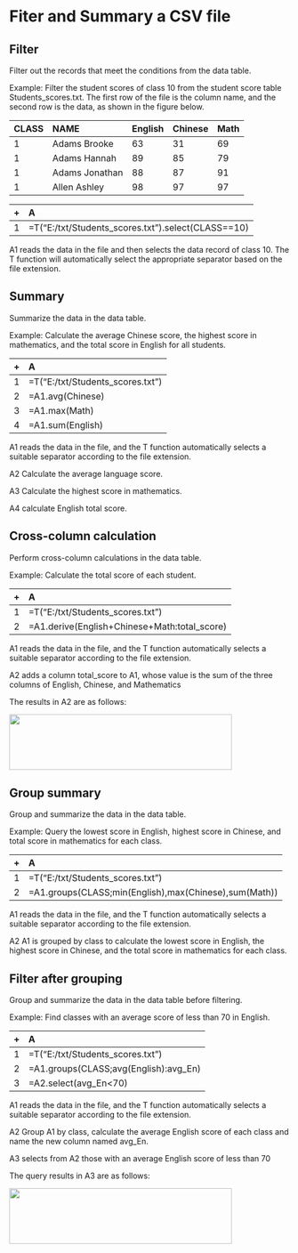 # Fiter and Summary a CSV file

## Filter

Filter out the records that meet the conditions from the data table.

Example: Filter the student scores of class 10 from the student score table Students_scores.txt. The first row of the file is the column name, and the second row is the data, as shown in the figure below.

|CLASS|NAME|English|Chinese|Math|
|:-|:-|:-|:-|:-|
|1|Adams Brooke|63|31|69|
|1|Adams Hannah|89|85|79|
|1|Adams Jonathan|88|87|91|
|1|Allen Ashley|98|97|97|


|+|A|
|:-|:-|
|1|=T(“E:/txt/Students_scores.txt”).select(CLASS==10)|

A1 reads the data in the file and then selects the data record of class 10. The T function will automatically select the appropriate separator based on the file extension. 

## Summary

Summarize the data in the data table.

Example: Calculate the average Chinese score, the highest score in mathematics, and the total score in English for all students.

|+|A|
|:-|:-|
|1|=T(“E:/txt/Students_scores.txt”)|
|2|=A1.avg(Chinese)|
|3|=A1.max(Math)|
|4|=A1.sum(English)|

A1 reads the data in the file, and the T function automatically selects a suitable separator according to the file extension.  

A2 Calculate the average language score.

A3 Calculate the highest score in mathematics.  

A4 calculate English total score.

## Cross-column calculation 

Perform cross-column calculations in the data table.

Example: Calculate the total score of each student.

|+|A|
|:-|:-|
|1|=T(“E:/txt/Students_scores.txt”)|
|2|=A1.derive(English+Chinese+Math:total_score)|

A1 reads the data in the file, and the T function automatically selects a suitable separator according to the file extension.  

A2 adds a column total_score to A1, whose value is the sum of the three columns of English, Chinese, and Mathematics  

The results in A2 are as follows:

<img src="http://img.raqsoft.com.cn/uploads/0319/16161389300009086.png" width="400" height="100">

## Group summary  
Group and summarize the data in the data table.

Example: Query the lowest score in English, highest score in Chinese, and total score in mathematics for each class.

|+|A|
|:-|:-|
|1|=T(“E:/txt/Students_scores.txt”)|
|2|=A1.groups(CLASS;min(English),max(Chinese),sum(Math))|

A1 reads the data in the file, and the T function automatically selects a suitable separator according to the file extension.  

A2 A1 is grouped by class to calculate the lowest score in English, the highest score in Chinese, and the total score in mathematics for each class. 

## Filter after grouping

Group and summarize the data in the data table before filtering.

Example: Find classes with an average score of less than 70 in English.

|+|A|
|:-|:-|
|1|=T(“E:/txt/Students_scores.txt”)|
|2|=A1.groups(CLASS;avg(English):avg_En)|
|3|=A2.select(avg_En<70)|

A1 reads the data in the file, and the T function automatically selects a suitable separator according to the file extension.  

A2 Group A1 by class, calculate the average English score of each class and name the new column named avg_En.  

A3 selects from A2 those with an average English score of less than 70  

The query results in A3 are as follows:

<img src="http://img.raqsoft.com.cn/uploads/0319/16161389470007bb0.png" width="400" height="100">

